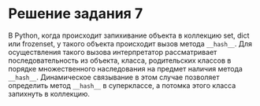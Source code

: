 # Решение задания 7


В Python, когда происходит запихивание объекта в коллекцию set, dict или
frozenset, у такого объекта происходит вызов метода `__hash__`. Для
осуществления такого вызова интерпретатор рассматривает последовательность из
объекта, класса, родительских классов в порядке множественного наследования на
предмет наличия метода `__hash__`. Динамическое связывание в этом случае
позволяет определить метод `__hash__` в суперклассе, а потомка этого класса
запихнуть в коллекцию.
